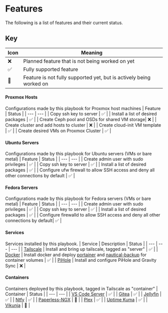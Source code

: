# Features
The following is a list of features and their current status. 
## Key
| Icon | Meaning|
| --- | --- |
| ❌ | Planned feature that is not being worked on yet |
| ✅ | Fully supported feature |
| 🚧 | Feature is not fully supported yet, but is actively being worked on |
#### Proxmox Hosts
Configurations made by this playbook for Proxmox host machines
| Feature | Status |
| --- | --- |
| Copy ssh key to server | ✅ |
| Install a list of desired packages | ✅ |
| Create Ceph pool and OSDs for shared VM storage| ❌ |
| Create cluster and add hosts to cluster | ❌ |
| Create cloud-init VM template | ✅ |
| Create desired VMs on Proxmox Cluster | ✅ |

#### Ubuntu Servers
Configurations made by this playbook for Ubuntu servers (VMs or bare metal)
| Feature | Status |
| --- | --- |
| Create admin user with sudo privileges | ✅ |
| Copy ssh key to server | ✅ |
| Install a list of desired packages | ✅ |
| Configure ufw firewall to allow SSH access and deny all other connections by default | ✅ |
#### Fedora Servers
Configurations made by this playbook for Fedora servers (VMs or bare metal)
| Feature | Status |
| --- | --- |
| Create admin user with sudo privileges | ✅ |
| Copy ssh key to server | ✅ |
| Install a list of desired packages | ✅ |
| Configure firewalld to allow SSH access and deny all other connections by default| ✅ |
#### Services
Services installed by this playbook.
| Service | Description | Status |
| --- | --- | --- |
| [Tailscale](https://tailscale.com/) | Install and bring up tailscale, tagged as "server" | ✅ |
| [Docker](https://www.docker.com/) | Install docker and deploy [portainer](https://portainer.io) and [nautical-backup](https://minituff.github.io/nautical-backup/) for container volumes | ✅ |
| [PiHole](https://pi-hole.net/) | Install and configure PiHole and Gravity Sync | ❌ |
#### Containers
Containers deployed by this playbook, tagged in Tailscale as "container"
| Container | Status |
| --- | --- |
| [VS Code Server](https://code.visualstudio.com/docs/remote/vscode-server) | ✅ |
| [Gitea](https://about.gitea.com/) | ✅ |
| [Jellyfin](https://jellyfin.org/) | ✅ |
| [Ntfy](https://ntfy.sh) | ✅ |
| [Paperless-NGX](https://docs.paperless-ngx.com/) | 🚧 |
| [Plex](https://plex.tv) | ✅ |
| [Uptime Kuma](https://uptime.kuma.pet/) | ✅ |
| [Vikunja](https://vikunja.io/) | 🚧 |

